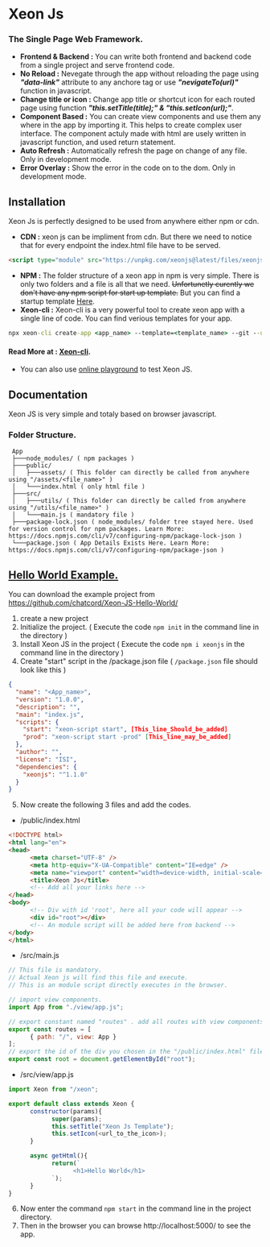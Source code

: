 # Xeon Js
### The Single Page Web Framework.

* **Frontend & Backend :** You can write both frontend and backend code from a single project and serve frontend code.
* **No Reload :** Nevegate through the app without reloading the page using *__"data-link"__* attribute to any anchore tag or use *__"nevigateTo(url)"__* function in javascript.
* **Change title or icon :** Change app title or shortcut icon for each routed page using function *__"this.setTitle(title);" & "this.setIcon(url);"__*.
* **Component Based :** You can create view components and use them any where in the app by importing it. This helps to create complex user interface. The component actuly made with html are usely written in javascript function, and used return statement.
* **Auto Refresh :** Automatically refresh the page on change of any file. Only in development mode.
* **Error Overlay :** Show the error in the code on to the dom. Only in development mode.

## Installation
Xeon Js is perfectly designed to be used from anywhere either npm or cdn.

* **CDN :** xeon js can be impliment from cdn. But there we need to notice that for every endpoint the index.html file have to be served.
```html
<script type="module" src="https://unpkg.com/xeonjs@latest/files/xeonjs-obfuscated.js" ></script>
```
* **NPM :** The folder structure of a xeon app in npm is very simple. There is only two folders and a file is all that we need. ~~Unfortunetly curently we don't have any npm script for start up template.~~ But you can find a startup template [Here](https://github.com/chatcord/XeonJS/template).
* **Xeon-cli :** Xeon-cli is a very powerful tool to create xeon app with a single line of code. You can find verious templates for your app.
```cmd
npx xeon-cli create-app <app_name> --template=<template_name> --git --updateNpm
```
#### Read More at : [Xeon-cli](https://github.com/chatcord/xeon-cli#readme).
* You can also use [online playground](https://codepen.io/) to test Xeon JS.

## Documentation
Xeon JS is very simple and totaly based on browser javascript.

### Folder Structure.
```
 App
 ├───node_modules/ ( npm packages )
 ├───public/
 │   ├───assets/ ( This folder can directly be called from anywhere using "/assets/<file_name>" )
 │   └───index.html ( only html file )
 ├───src/
 │   ├───utils/ ( This folder can directly be called from anywhere using "/utils/<file_name>" )
 │   └───main.js ( mandatory file )
 ├───package-lock.json ( node_modules/ folder tree stayed here. Used for version control for npm packages. Learn More: https://docs.npmjs.com/cli/v7/configuring-npm/package-lock-json )
 └───package.json ( App Details Exists Here. Learn More: https://docs.npmjs.com/cli/v7/configuring-npm/package-json )
 ```
## [Hello World Example.](https://github.com/chatcord/Xeon-JS-Hello-World/)
You can download the example project from https://github.com/chatcord/Xeon-JS-Hello-World/
1. create a new project
2. Initialize the project. ( Execute the code ```npm init``` in the command line in the directory )
3. Install Xeon JS in the project ( Execute the code ```npm i xeonjs``` in the command line in the directory )
4. Create "start" script in the /package.json file ( ```/package.json``` file should look like this )
```json
{
  "name": "<App_name>",
  "version": "1.0.0",
  "description": "",
  "main": "index.js",
  "scripts": {
    "start": "xeon-script start", [This_line_Should_be_added]
    "prod": "xeon-script start -prod" [This_line_may_be_added]
  },
  "author": "",
  "license": "ISI",
  "dependencies": {
    "xeonjs": "^1.1.0"
  }
}
```
5. Now create the following 3 files and add the codes.

* /public/index.html
```html
<!DOCTYPE html>
<html lang="en">
<head>
      <meta charset="UTF-8" />
      <meta http-equiv="X-UA-Compatible" content="IE=edge" />
      <meta name="viewport" content="width=device-width, initial-scale=1.0" />
      <title>Xeon Js</title>
      <!-- Add all your links here -->
</head>
<body>
      <!-- Div with id 'root', here all your code will appear -->
      <div id="root"></div>
      <!-- An module script will be added here from backend -->
</body>
</html>
```
* /src/main.js
```js
// This file is mandatory.
// Actual Xeon js will find this file and execute.
// This is an module script directly executes in the browser.

// import view components.
import App from "./view/app.js";

// export constant named "routes" . add all routes with view components here.
export const routes = [
      { path: "/", view: App }
];
// export the id of the div you chosen in the "/public/index.html" file.
export const root = document.getElementById("root");
```
* /src/view/app.js
```js
import Xeon from "/xeon";

export default class extends Xeon {
      constructor(params){
            super(params);
            this.setTitle("Xeon Js Template");
            this.setIcon(<url_to_the_icon>);
      }

      async getHtml(){
            return(`
                  <h1>Hello World</h1>
            `);
      }
}
```
6. Now enter the command ```npm start``` in the command line in the project directory.
7. Then in the browser you can browse http://localhost:5000/ to see the app.












